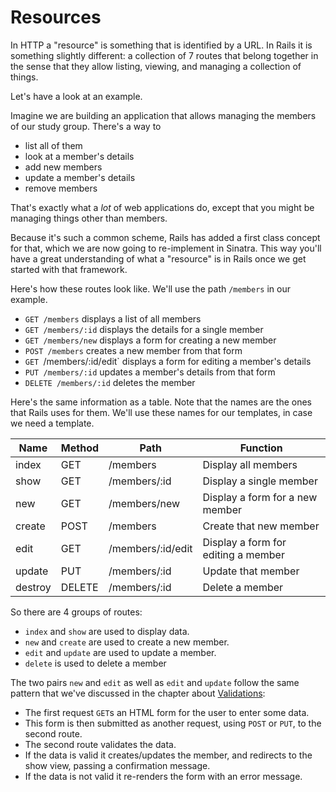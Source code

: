# Resources

In HTTP a "resource" is something that is identified by a URL. In Rails it is
something slightly different: a collection of 7 routes that belong together in
the sense that they allow listing, viewing, and managing a collection of
things.

Let's have a look at an example.

Imagine we are building an application that allows managing the members of our
study group. There's a way to

* list all of them
* look at a member's details
* add new members
* update a member's details
* remove members

That's exactly what a *lot* of web applications do, except that you might be
managing things other than members.

Because it's such a common scheme, Rails has added a first class concept for
that, which we are now going to re-implement in Sinatra. This way you'll have a
great understanding of what a "resource" is in Rails once we get started with
that framework.

Here's how these routes look like. We'll use the path `/members` in our
example.

* `GET /members` displays a list of all members
* `GET /members/:id` displays the details for a single member
* `GET /members/new` displays a form for creating a new member
* `POST /members` creates a new member from that form
* `GET `/members/:id/edit` displays a form for editing a member's details
* `PUT /members/:id` updates a member's details from that form
* `DELETE /members/:id` deletes the member

Here's the same information as a table. Note that the names are the ones that Rails
uses for them. We'll use these names for our templates, in case we need a template.


| Name    | Method | Path              | Function                            |
| ------- | ------ | ----------------- | ----------------------------------- |
| index   | GET    | /members          | Display all members                 |
| show    | GET    | /members/:id      | Display a single member             |
| new     | GET    | /members/new      | Display a form for a new member     |
| create  | POST   | /members          | Create that new member              |
| edit    | GET    | /members/:id/edit | Display a form for editing a member |
| update  | PUT    | /members/:id      | Update that member                  |
| destroy | DELETE | /members/:id      | Delete a member                     |

So there are 4 groups of routes:

* `index` and `show` are used to display data.
* `new` and `create` are used to create a new member.
* `edit` and `update` are used to update a member.
* `delete` is used to delete a member

The two pairs `new` and `edit` as well as `edit` and `update` follow the same
pattern that we've discussed in the chapter about <a href="/bonus_2/validations">Validations</a>:

* The first request `GET`s an HTML form for the user to enter some data.
* This form is then submitted as another request, using `POST` or `PUT`, to the second route.
* The second route validates the data.
* If the data is valid it creates/updates the member, and redirects to the show view, passing a confirmation message.
* If the data is not valid it re-renders the form with an error message.



